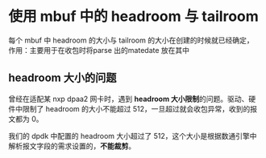# 使用 mbuf 中的 headroom 与 tailroom
每个 mbuf 中 headroom 的大小与 tailroom 的大小在创建的时候就已经确定，
作用：主要用于在收包时将parse 出的matedate 放在其中

## headroom 大小的问题
曾经在适配某 nxp dpaa2 网卡时，遇到 **headroom 大小限制**的问题。驱动、硬件中限制了 headroom 的大小不能超过 512，一旦超过就会收包异常，收到的报文都为 0。

我们的 dpdk 中配置的 headroom 大小超过了 512，这个大小是根据数通引擎中解析报文字段的需求设置的，**不能裁剪**。